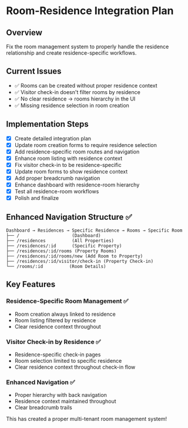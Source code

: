 # Room-Residence Integration Plan

## Overview
Fix the room management system to properly handle the residence relationship and create residence-specific workflows.

## Current Issues
- ✅ Rooms can be created without proper residence context
- ✅ Visitor check-in doesn't filter rooms by residence
- ✅ No clear residence → rooms hierarchy in the UI
- ✅ Missing residence selection in room creation

## Implementation Steps
- [x] Create detailed integration plan
- [x] Update room creation forms to require residence selection
- [x] Add residence-specific room routes and navigation
- [x] Enhance room listing with residence context
- [x] Fix visitor check-in to be residence-specific
- [x] Update room forms to show residence context
- [x] Add proper breadcrumb navigation
- [x] Enhance dashboard with residence-room hierarchy
- [x] Test all residence-room workflows
- [x] Polish and finalize

## Enhanced Navigation Structure ✅
```
Dashboard → Residences → Specific Residence → Rooms → Specific Room
├── /                    (Dashboard)
├── /residences          (All Properties)
├── /residences/:id      (Specific Property)
├── /residences/:id/rooms (Property Rooms)
├── /residences/:id/rooms/new (Add Room to Property)
├── /residences/:id/visitor/check-in (Property Check-in)
└── /rooms/:id          (Room Details)
```

## Key Features
### Residence-Specific Room Management ✅
- Room creation always linked to residence
- Room listing filtered by residence
- Clear residence context throughout

### Visitor Check-in by Residence ✅
- Residence-specific check-in pages
- Room selection limited to specific residence
- Clear residence context throughout check-in flow

### Enhanced Navigation ✅
- Proper hierarchy with back navigation
- Residence context maintained throughout
- Clear breadcrumb trails

This has created a proper multi-tenant room management system!

